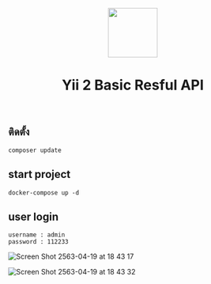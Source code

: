 <p align="center">
    <a href="https://github.com/yiisoft" target="_blank">
        <img src="https://avatars0.githubusercontent.com/u/993323" height="100px">
    </a>
    <h1 align="center">Yii 2 Basic Resful API</h1>
    <br>
</p>

ติดตั้ง
-------------------
~~~
composer update
~~~

start project
------------
~~~
docker-compose up -d
~~~

user login
------------
~~~
username : admin
password : 112233
~~~
![Screen Shot 2563-04-19 at 18 43 17](https://user-images.githubusercontent.com/9455617/79687350-e3eb0600-8270-11ea-9e17-8c2b22ed2a18.png)

![Screen Shot 2563-04-19 at 18 43 32](https://user-images.githubusercontent.com/9455617/79687394-1dbc0c80-8271-11ea-9096-8b2d974498f8.png)


